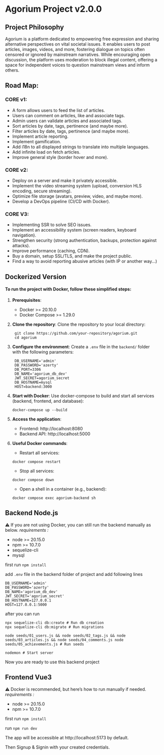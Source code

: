 # Agorium Project v2.0.0

## Project Philosophy
Agorium is a platform dedicated to empowering free expression and sharing alternative perspectives on vital societal issues. It enables users to post articles, images, videos, and more, fostering dialogue on topics often censored or ignored by mainstream narratives. While encouraging open discussion, the platform uses moderation to block illegal content, offering a space for independent voices to question mainstream views and inform others.

## Road Map:
### CORE v1:
- A form allows users to feed the list of articles.
- Users can comment on articles, like and associate tags.
- Admin users can validate articles and associated tags.
- Sort articles by date, tags, pertinence (and maybe more).
- Filter articles by date, tags, pertinence (and maybe more).
- Implement article reporting.
- Implement gamification.
- Add i18n to all displayed strings to translate into multiple languages.
- Add infinite load on fetch articles.
- Improve general style (border hover and more).
### CORE v2:
- Deploy on a server and make it privately accessible.
- Implement the video streaming system (upload, conversion HLS encoding, secure streaming).
- Optimize file storage (avatars, preview, video, and maybe more).
- Develop a DevOps pipeline (CI/CD with Docker).
### CORE V3:
- Implementing SSR to solve SEO issues.
- Implement an accessibility system (screen readers, keyboard navigation).
- Strengthen security (strong authentication, backups, protection against attacks).
- Improve performance (caching, CDN).
- Buy a domain, setup SSL/TLS, and make the project public.
- Find a way to avoid reporting abusive articles (with IP or another way...)

## Dockerized Version

#### To run the project with Docker, follow these simplified steps:

1. **Prerequisites**:
   - Docker >= 20.10.0
   - Docker Compose >= 1.29.0

2. **Clone the repository**:
   Clone the repository to your local directory:
   ```shell
    git clone https://github.com/your-repository/agorium.git
    cd agorium
   ```

3. **Configure the environment**:
   Create a `.env` file in the `backend/` folder with the following parameters:
   ```env
    DB_USERNAME='admin'
    DB_PASSWORD='azerty'
    DB_PORT=3306
    DB_NAME='agorium_db_dev'
    JWT_SECRET=agorium_secret
    DB_HOSTNAME=mysql
    HOST=backend:3000
    ```

4. **Start with Docker**: 
    Use docker-compose to build and start all services (backend, frontend, and database):
    ```shell
    docker-compose up --build
    ```
5. **Access the application**:
    - Frontend: http://localhost:8080
    - Backend API: http://localhost:5000

6. **Useful Docker commands**:
    - Restart all services:
    ```shell
    docker compose restart
    ```
    - Stop all services:
    ```shell
    docker compose down
    ```
    - Open a shell in a container (e.g., backend):
    ```shell
    docker compose exec agorium-backend sh
    ```

## Backend Node.js
⚠️ If you are not using Docker, you can still run the backend manually as below.
*requirements :*
- node >= 20.15.0
- npm >= 10.7.0
- sequelize-cli
- mysql

first run `npm install`

add `.env` file in the backend folder of project and add following lines
```text
DB_USERNAME='admin'
DB_PASSWORD='azerty'
DB_NAME='agorium_db_dev'
JWT_SECRET='agorium_secret'
DB_HOSTNAME=127.0.0.1
HOST=127.0.0.1:5000
```
after you can run
```shell
npx sequelize-cli db:create # Run db creation
npx sequelize-cli db:migrate # Run migrations

node seeds/01_users.js && node seeds/02_tags.js && node seeds/03_articles.js && node seeds/04_comments.js node seeds/05_achievements.js # Run seeds

nodemon # Start server
```
Now you are ready to use this backend project

## Frontend Vue3
⚠️ Docker is recommended, but here’s how to run manually if needed.
*requirements :*
- node >= 20.15.0
- npm >= 10.7.0

first run `npm install`

run `npm run dev`

The app will be accessible at http://localhost:5173 by default.

Then Signup & Signin with your created credentials.

